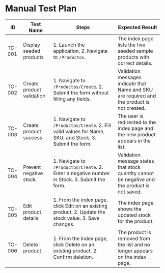 # Manual Test Plan

| ID | Test Name | Steps | Expected Result |
| --- | --- | --- | --- |
| TC-001 | Display seeded products | 1. Launch the application. 2. Navigate to `/Productos`. | The index page lists the five seeded sample products with correct details. |
| TC-002 | Create product validation | 1. Navigate to `/Productos/Create`. 2. Submit the form without filling any fields. | Validation messages indicate that Name and SKU are required and the product is not created. |
| TC-003 | Create product success | 1. Navigate to `/Productos/Create`. 2. Fill valid values for Name, SKU, and Stock. 3. Submit the form. | The user is redirected to the index page and the new product appears in the list. |
| TC-004 | Prevent negative stock | 1. Navigate to `/Productos/Create`. 2. Enter a negative number in Stock. 3. Submit the form. | Validation message states that stock quantity cannot be negative and the product is not saved. |
| TC-005 | Edit product details | 1. From the index page, click Edit on an existing product. 2. Update the stock value. 3. Save changes. | The index page shows the updated stock for the product. |
| TC-006 | Delete product | 1. From the index page, click Delete on an existing product. 2. Confirm deletion. | The product is removed from the list and no longer appears on the index page. |
